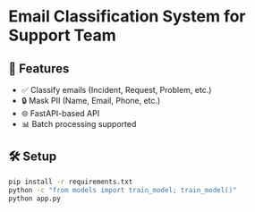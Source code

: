 # Email Classification System for Support Team

## 🚀 Features
- ✅ Classify emails (Incident, Request, Problem, etc.)
- 🔒 Mask PII (Name, Email, Phone, etc.)
- 🌐 FastAPI-based API
- 📊 Batch processing supported

## 🛠 Setup

```bash
pip install -r requirements.txt
python -c "from models import train_model; train_model()"
python app.py
